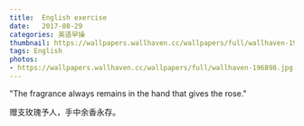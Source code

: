 ```yaml
---
title:  English exercise
date:   2017-08-29
categories: 英语早操
thumbnail: https://wallpapers.wallhaven.cc/wallpapers/full/wallhaven-196898.jpg
tags: English
photos:
- https://wallpapers.wallhaven.cc/wallpapers/full/wallhaven-196898.jpg
---
```


"The fragrance always remains in the hand that gives the rose."
<p>赠支玫瑰予人，手中余香永存。</p>
